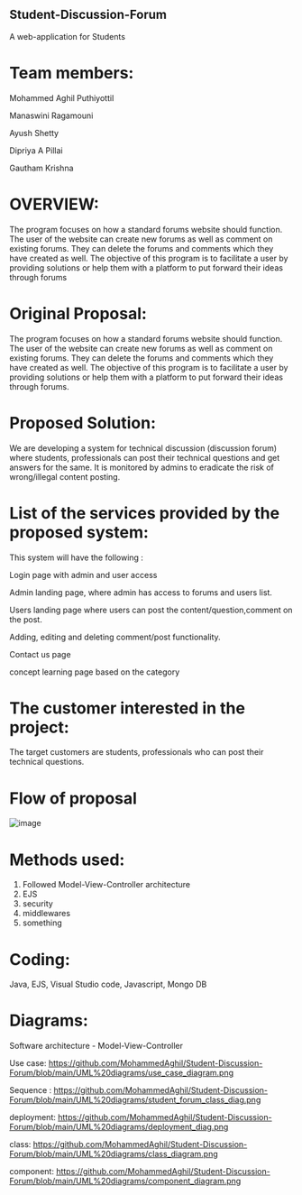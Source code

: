 ## Student-Discussion-Forum
A web-application for Students
# Team members:
Mohammed Aghil Puthiyottil

Manaswini Ragamouni

Ayush Shetty

Dipriya A Pillai

Gautham Krishna
# OVERVIEW:
The program focuses on how a standard forums website should function. The user of the website can create new forums as well as comment on existing forums. They can delete the forums and comments which they have created as well. The objective of this program is to facilitate a user by providing solutions or help them with a platform to put forward their ideas through forums
# Original Proposal:
The program focuses on how a standard forums website should function. The user of the website can create new forums as well as comment on existing forums. They can delete the forums and comments which they have created as well. The objective of this program is to facilitate a user by providing solutions or help them with a platform to put forward their ideas through forums.
#  Proposed Solution:
We are developing a system for technical discussion (discussion forum) where students, professionals can post their technical questions and get answers for the same. It is monitored by admins to eradicate the risk of wrong/illegal content posting.
# List of the services provided by the proposed system:
This system will have the following :

Login page with admin and user access

Admin landing page, where admin has access to forums and users list.

Users landing page where users can post the content/question,comment on the post.

Adding, editing and deleting comment/post functionality.

Contact us page

concept learning page based on the category

# The customer interested in the project:
The target customers are students, professionals who can post their technical questions.

# Flow of proposal
![image](https://user-images.githubusercontent.com/40575189/143917041-6d130538-aa46-4baf-9888-db223e839e14.png)

# Methods used:
1) Followed Model-View-Controller architecture
2) EJS
3) security
4) middlewares
5) something

# Coding:
 Java, EJS, Visual Studio code, Javascript, Mongo DB
 
# Diagrams:
Software architecture - Model-View-Controller

Use case: https://github.com/MohammedAghil/Student-Discussion-Forum/blob/main/UML%20diagrams/use_case_diagram.png 

Sequence : https://github.com/MohammedAghil/Student-Discussion-Forum/blob/main/UML%20diagrams/student_forum_class_diag.png 

deployment: https://github.com/MohammedAghil/Student-Discussion-Forum/blob/main/UML%20diagrams/deployment_diag.png

class: https://github.com/MohammedAghil/Student-Discussion-Forum/blob/main/UML%20diagrams/class_diagram.png 

component: https://github.com/MohammedAghil/Student-Discussion-Forum/blob/main/UML%20diagrams/component_diagram.png 
 

 









